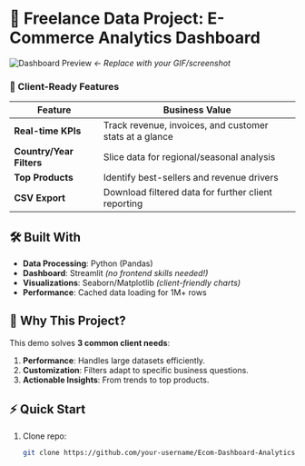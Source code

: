 # 💼 Freelance Data Project: E-Commerce Analytics Dashboard  

![Dashboard Preview](assets/demo.gif) *← Replace with your GIF/screenshot*

### **🚀 Client-Ready Features**  
| Feature           | Business Value                          |  
|-------------------|----------------------------------------|  
| **Real-time KPIs**  | Track revenue, invoices, and customer stats at a glance |  
| **Country/Year Filters** | Slice data for regional/seasonal analysis |  
| **Top Products** | Identify best-sellers and revenue drivers |  
| **CSV Export** | Download filtered data for further client reporting |  

## **🛠️ Built With**  
- **Data Processing**: Python (Pandas)  
- **Dashboard**: Streamlit *(no frontend skills needed!)*  
- **Visualizations**: Seaborn/Matplotlib *(client-friendly charts)*  
- **Performance**: Cached data loading for 1M+ rows  

## **📌 Why This Project?**  
This demo solves **3 common client needs**:  
1. **Performance**: Handles large datasets efficiently.  
2. **Customization**: Filters adapt to specific business questions.  
3. **Actionable Insights**: From trends to top products.  

## **⚡ Quick Start**  
1. Clone repo:  
   ```bash  
   git clone https://github.com/your-username/Ecom-Dashboard-Analytics.git  
